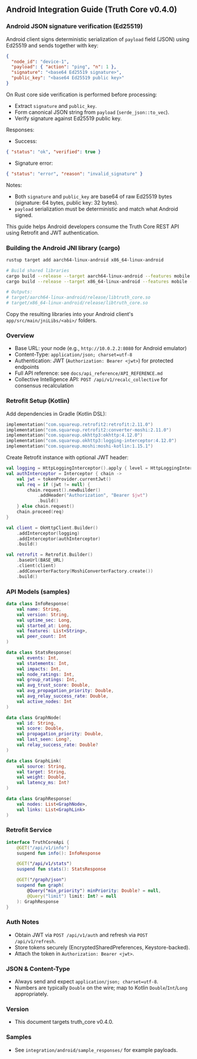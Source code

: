 ## Android Integration Guide (Truth Core v0.4.0)

### Android JSON signature verification (Ed25519)

Android client signs deterministic serialization of `payload` field (JSON) using Ed25519 and sends together with key:

```json
{
  "node_id": "device-1",
  "payload": { "action": "ping", "n": 1 },
  "signature": "<base64 Ed25519 signature>",
  "public_key": "<base64 Ed25519 public key>"
}
```

On Rust core side verification is performed before processing:
- Extract `signature` and `public_key`.
- Form canonical JSON string from `payload` (`serde_json::to_vec`).
- Verify signature against Ed25519 public key.

Responses:
- Success:
```json
{ "status": "ok", "verified": true }
```
- Signature error:
```json
{ "status": "error", "reason": "invalid_signature" }
```

Notes:
- Both `signature` and `public_key` are base64 of raw Ed25519 bytes (signature: 64 bytes, public key: 32 bytes).
- `payload` serialization must be deterministic and match what Android signed.

This guide helps Android developers consume the Truth Core REST API using Retrofit and JWT authentication.

### Building the Android JNI library (cargo)

```bash
rustup target add aarch64-linux-android x86_64-linux-android

# Build shared libraries
cargo build --release --target aarch64-linux-android --features mobile --lib -p truth_core
cargo build --release --target x86_64-linux-android --features mobile --lib -p truth_core

# Outputs:
# target/aarch64-linux-android/release/libtruth_core.so
# target/x86_64-linux-android/release/libtruth_core.so
```

Copy the resulting libraries into your Android client's `app/src/main/jniLibs/<abi>/` folders.

### Overview

- Base URL: your node (e.g., `http://10.0.2.2:8080` for Android emulator)
- Content-Type: `application/json; charset=utf-8`
- Authentication: JWT (`Authorization: Bearer <jwt>`) for protected endpoints
- Full API reference: see `docs/api_reference/API_REFERENCE.md`
- Collective Intelligence API: `POST /api/v1/recalc_collective` for consensus recalculation

### Retrofit Setup (Kotlin)

Add dependencies in Gradle (Kotlin DSL):
```kotlin
implementation("com.squareup.retrofit2:retrofit:2.11.0")
implementation("com.squareup.retrofit2:converter-moshi:2.11.0")
implementation("com.squareup.okhttp3:okhttp:4.12.0")
implementation("com.squareup.okhttp3:logging-interceptor:4.12.0")
implementation("com.squareup.moshi:moshi-kotlin:1.15.1")
```

Create Retrofit instance with optional JWT header:
```kotlin
val logging = HttpLoggingInterceptor().apply { level = HttpLoggingInterceptor.Level.BODY }
val authInterceptor = Interceptor { chain ->
    val jwt = tokenProvider.currentJwt()
    val req = if (jwt != null) {
        chain.request().newBuilder()
            .addHeader("Authorization", "Bearer $jwt")
            .build()
    } else chain.request()
    chain.proceed(req)
}

val client = OkHttpClient.Builder()
    .addInterceptor(logging)
    .addInterceptor(authInterceptor)
    .build()

val retrofit = Retrofit.Builder()
    .baseUrl(BASE_URL)
    .client(client)
    .addConverterFactory(MoshiConverterFactory.create())
    .build()
```

### API Models (samples)
```kotlin
data class InfoResponse(
    val name: String,
    val version: String,
    val uptime_sec: Long,
    val started_at: Long,
    val features: List<String>,
    val peer_count: Int
)

data class StatsResponse(
    val events: Int,
    val statements: Int,
    val impacts: Int,
    val node_ratings: Int,
    val group_ratings: Int,
    val avg_trust_score: Double,
    val avg_propagation_priority: Double,
    val avg_relay_success_rate: Double,
    val active_nodes: Int
)

data class GraphNode(
    val id: String,
    val score: Double,
    val propagation_priority: Double,
    val last_seen: Long?,
    val relay_success_rate: Double?
)

data class GraphLink(
    val source: String,
    val target: String,
    val weight: Double,
    val latency_ms: Int?
)

data class GraphResponse(
    val nodes: List<GraphNode>,
    val links: List<GraphLink>
)
```

### Retrofit Service
```kotlin
interface TruthCoreApi {
    @GET("/api/v1/info")
    suspend fun info(): InfoResponse

    @GET("/api/v1/stats")
    suspend fun stats(): StatsResponse

    @GET("/graph/json")
    suspend fun graph(
        @Query("min_priority") minPriority: Double? = null,
        @Query("limit") limit: Int? = null
    ): GraphResponse
}
```

### Auth Notes

- Obtain JWT via `POST /api/v1/auth` and refresh via `POST /api/v1/refresh`.
- Store tokens securely (EncryptedSharedPreferences, Keystore-backed).
- Attach the token in `Authorization: Bearer <jwt>`.

### JSON & Content-Type

- Always send and expect `application/json; charset=utf-8`.
- Numbers are typically `Double` on the wire; map to Kotlin `Double`/`Int`/`Long` appropriately.

### Version

- This document targets truth_core v0.4.0.

### Samples

- See `integration/android/sample_responses/` for example payloads.


